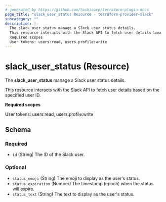 ```yaml
---
# generated by https://github.com/hashicorp/terraform-plugin-docs
page_title: "slack_user_status Resource - terraform-provider-slack"
subcategory: ""
description: |-
  The slack_user_status manage a Slack user status details.
  This resource interacts with the Slack API to fetch user details based on the specified user ID.
  Required scopes
  User tokens: users:read, users.profile:write
---
```


# slack_user_status (Resource)

The **slack_user_status** manage a Slack user status details.

This resource interacts with the Slack API to fetch user details based on the specified user ID.

**Required scopes**

User tokens: users:read, users.profile:write



<!-- schema generated by tfplugindocs -->
## Schema

### Required

- `id` (String) The ID of the Slack user.

### Optional

- `status_emoji` (String) The emoji to display as the user's status.
- `status_expiration` (Number) The timestamp (epoch) when the status will expire.
- `status_text` (String) The text to display as the user's status.
